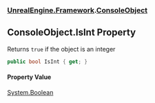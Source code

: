 ### [UnrealEngine.Framework](./UnrealEngine-Framework.md 'UnrealEngine.Framework').[ConsoleObject](./ConsoleObject.md 'UnrealEngine.Framework.ConsoleObject')
## ConsoleObject.IsInt Property
Returns `true` if the object is an integer  
```csharp
public bool IsInt { get; }
```
#### Property Value
[System.Boolean](https://docs.microsoft.com/en-us/dotnet/api/System.Boolean 'System.Boolean')  
